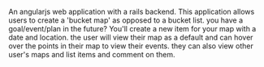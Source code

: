 An angularjs web application with a rails backend. This application allows users to create a 'bucket map' as opposed to a bucket list. you have a goal/event/plan in the future? You'll create a new item for your map with a date and location. the user will view their map as a default and can hover over the points in their map to view their events. they can also view other user's maps and list items and comment on them.  